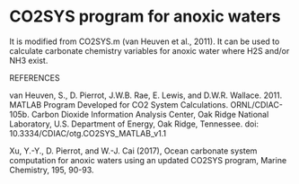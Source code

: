 # CO2SYS program for anoxic waters
It is modified from CO2SYS.m (van Heuven et al., 2011).
It can be used to calculate carbonate chemistry variables for anoxic water where H2S and/or NH3 exist. 

REFERENCES

van Heuven, S., D. Pierrot, J.W.B. Rae, E. Lewis, and D.W.R. Wallace. 2011. MATLAB Program Developed for CO2 System Calculations. ORNL/CDIAC-105b. Carbon Dioxide Information Analysis Center, Oak Ridge National Laboratory, U.S. Department of Energy, Oak Ridge, Tennessee. doi: 10.3334/CDIAC/otg.CO2SYS_MATLAB_v1.1

Xu, Y.-Y., D. Pierrot, and W.-J. Cai (2017), Ocean carbonate system computation for anoxic waters using an updated CO2SYS program, Marine Chemistry, 195, 90-93.

